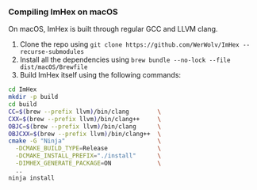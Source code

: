 ### Compiling ImHex on macOS

On macOS, ImHex is built through regular GCC and LLVM clang.

1. Clone the repo using `git clone https://github.com/WerWolv/ImHex --recurse-submodules`
2. Install all the dependencies using `brew bundle --no-lock --file dist/macOS/Brewfile`
3. Build ImHex itself using the following commands:
```sh
cd ImHex
mkdir -p build
cd build
CC=$(brew --prefix llvm)/bin/clang        \
CXX=$(brew --prefix llvm)/bin/clang++     \
OBJC=$(brew --prefix llvm)/bin/clang      \
OBJCXX=$(brew --prefix llvm)/bin/clang++  \
cmake -G "Ninja"                          \
  -DCMAKE_BUILD_TYPE=Release              \
  -DCMAKE_INSTALL_PREFIX="./install"      \
  -DIMHEX_GENERATE_PACKAGE=ON             \
  ..
ninja install
```
